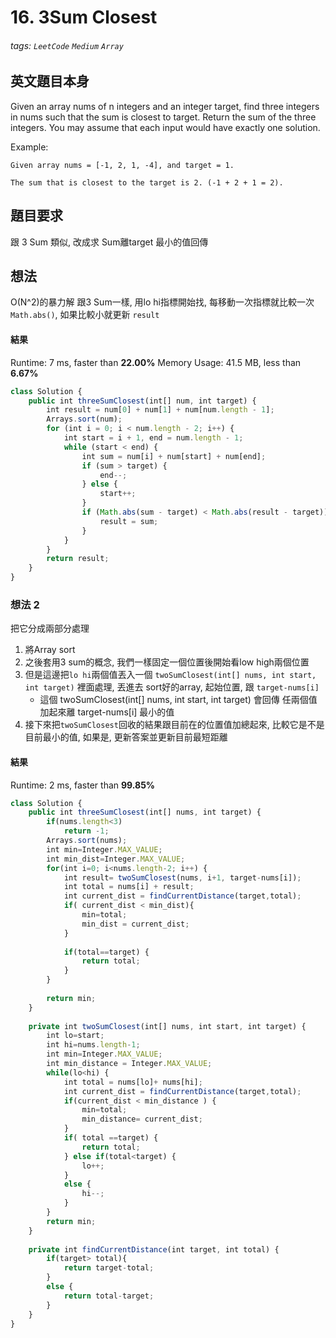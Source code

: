 # 16. 3Sum Closest
###### tags: `LeetCode` `Medium` `Array`

## 英文題目本身
Given an array nums of n integers and an integer target, find three integers in nums such that the sum is closest to target. Return the sum of the three integers. You may assume that each input would have exactly one solution.

Example:
```
Given array nums = [-1, 2, 1, -4], and target = 1.

The sum that is closest to the target is 2. (-1 + 2 + 1 = 2).
```
## 題目要求
跟 3 Sum 類似, 改成求 Sum離target 最小的值回傳
## 想法
O(N^2)的暴力解
跟3 Sum一樣, 用lo hi指標開始找, 每移動一次指標就比較一次 `Math.abs()`, 如果比較小就更新 `result` 
#### 結果
Runtime: 7 ms, faster than **22.00%**
Memory Usage: 41.5 MB, less than **6.67%**
```javascript
class Solution {
    public int threeSumClosest(int[] num, int target) {
        int result = num[0] + num[1] + num[num.length - 1];
        Arrays.sort(num);
        for (int i = 0; i < num.length - 2; i++) {
            int start = i + 1, end = num.length - 1;
            while (start < end) {
                int sum = num[i] + num[start] + num[end];
                if (sum > target) {
                    end--;
                } else {
                    start++;
                }
                if (Math.abs(sum - target) < Math.abs(result - target)) {
                    result = sum;
                }
            }
        }
        return result;
    }
}
```

### 想法 2
把它分成兩部分處理
1. 將Array sort
2. 之後套用3 sum的概念, 我們一樣固定一個位置後開始看low high兩個位置
3. 但是這邊把`lo hi`兩個值丟入一個 `twoSumClosest(int[] nums, int start, int target)` 裡面處理, 丟進去 sort好的array, 起始位置, 跟 `target-nums[i]`
    - 這個 twoSumClosest(int[] nums, int start, int target) 會回傳 任兩個值 加起來離 target-nums[i] 最小的值
4. 接下來把`twoSumClosest`回收的結果跟目前在的位置值加總起來, 比較它是不是目前最小的值, 如果是, 更新答案並更新目前最短距離

#### 結果
Runtime: 2 ms, faster than **99.85%**
```javascript
class Solution {
    public int threeSumClosest(int[] nums, int target) {
        if(nums.length<3)
            return -1;
        Arrays.sort(nums);
        int min=Integer.MAX_VALUE;
        int min_dist=Integer.MAX_VALUE;
        for(int i=0; i<nums.length-2; i++) {
            int result= twoSumClosest(nums, i+1, target-nums[i]);
            int total = nums[i] + result;
            int current_dist = findCurrentDistance(target,total);
            if( current_dist < min_dist){
                min=total;
                min_dist = current_dist;
            }
            
            if(total==target) {
                return total;
            }
        }    
        
        return min;
    }
    
    private int twoSumClosest(int[] nums, int start, int target) {
        int lo=start;
        int hi=nums.length-1;
        int min=Integer.MAX_VALUE;
        int min_distance = Integer.MAX_VALUE;
        while(lo<hi) {
            int total = nums[lo]+ nums[hi];
            int current_dist = findCurrentDistance(target,total);
            if(current_dist < min_distance ) {
                min=total;
                min_distance= current_dist;
            }
            if( total ==target) {
                return total;
            } else if(total<target) {
                lo++;
            }
            else {
                hi--;
            }
        }
        return min;
    }
    
    private int findCurrentDistance(int target, int total) {
        if(target> total){
            return target-total;
        }
        else {
            return total-target;
        }
    }
}
```